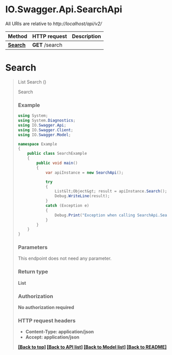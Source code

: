 # IO.Swagger.Api.SearchApi

All URIs are relative to *http://localhost/api/v2/*

Method | HTTP request | Description
------------- | ------------- | -------------
[**Search**](SearchApi.md#search) | **GET** /search | 


<a name="search"></a>
# **Search**
> List<Object> Search ()



Search

### Example
```csharp
using System;
using System.Diagnostics;
using IO.Swagger.Api;
using IO.Swagger.Client;
using IO.Swagger.Model;

namespace Example
{
    public class SearchExample
    {
        public void main()
        {
            var apiInstance = new SearchApi();

            try
            {
                List&lt;Object&gt; result = apiInstance.Search();
                Debug.WriteLine(result);
            }
            catch (Exception e)
            {
                Debug.Print("Exception when calling SearchApi.Search: " + e.Message );
            }
        }
    }
}
```

### Parameters
This endpoint does not need any parameter.

### Return type

**List<Object>**

### Authorization

No authorization required

### HTTP request headers

 - **Content-Type**: application/json
 - **Accept**: application/json

[[Back to top]](#) [[Back to API list]](../README.md#documentation-for-api-endpoints) [[Back to Model list]](../README.md#documentation-for-models) [[Back to README]](../README.md)

